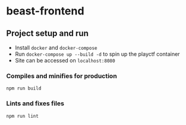 # beast-frontend

## Project setup and run
- Install `docker` and `docker-compose`
- Run `docker-compose up --build -d` to spin up the playctf container
- Site can be accessed on `localhost:8080` 

### Compiles and minifies for production
```
npm run build
```

### Lints and fixes files
```
npm run lint
```
